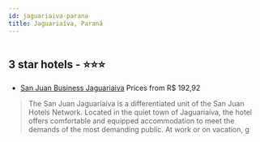 ```yaml
---
id: jaguariaiva-parana
title: Jaguariaíva, Paraná
---
```


<center><img src="https://novo-hu.s3.amazonaws.com/reservas/ota/prod/hotel/438/san-juan-business-jaguariaiva-pr-001_20180504103454.png" alt="" /></center>


##  3 star hotels - ⭐️⭐️⭐️

-    [San Juan Business Jaguariaiva](https://us.hurb.com/hotels/jaguariaiva/san-juan-business-jaguariaiva-OMN-2750?cmp=18055) Prices from R$ 192,92
   > The San Juan Jaguariaíva is a differentiated unit of the San Juan Hotels Network. Located in the quiet town of Jaguariaíva, the hotel offers comfortable and equipped accommodation to meet the demands of the most demanding public. At work or on vacation, g
